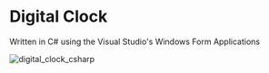 # Digital Clock

Written in C# using the Visual Studio's Windows Form Applications

![digital_clock_csharp](https://user-images.githubusercontent.com/55179571/216833792-27b56757-f14f-48f5-823c-7c914f5c34d8.JPG)
